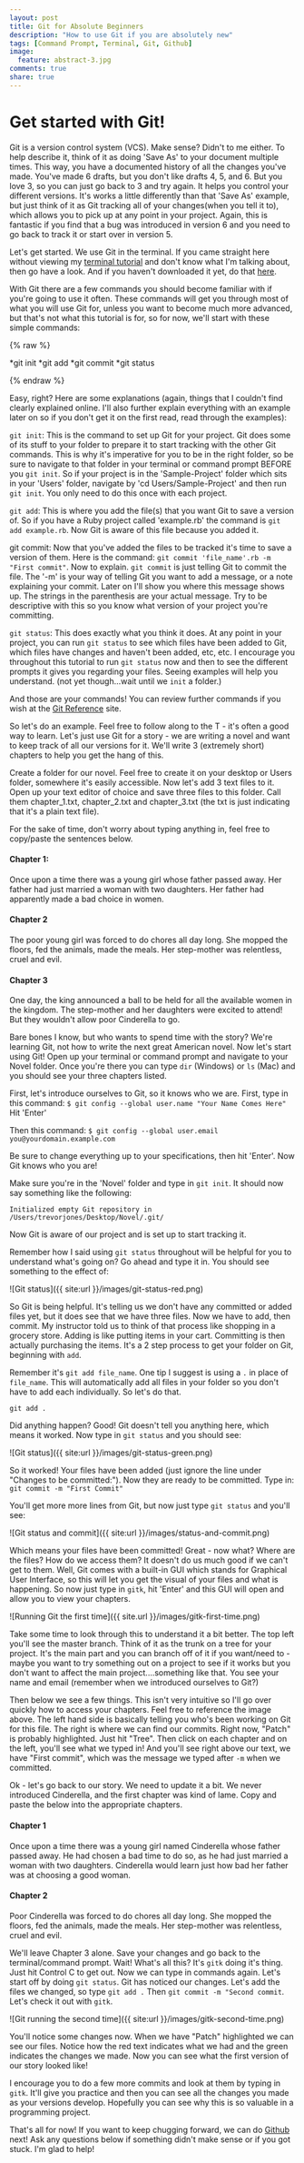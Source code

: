 ```yaml
---
layout: post
title: Git for Absolute Beginners
description: "How to use Git if you are absolutely new"
tags: [Command Prompt, Terminal, Git, Github]
image:
  feature: abstract-3.jpg
comments: true
share: true
---
```


# Get started with Git!
Git is a version control system (VCS). Make sense? Didn't to me either. To help describe it, think of it as doing 'Save As' to your document multiple times. This way, you have a documented history of all the changes you've made. You've made 6 drafts, but you don't like drafts 4, 5, and 6. But you love 3, so you can just go back to 3 and try again. It helps you control your different versions. It's works a little differently than that 'Save As' example, but just think of it as Git tracking all of your changes(when you tell it to), which allows you to pick up at any point in your project. Again, this is fantastic if you find that a bug was introduced in version 6 and you need to go back to track it or start over in version 5.

Let's get started. We use Git in the terminal. If you came straight here without viewing my [terminal tutorial](http://www.trevordjones.com/terminal) and don't know what I'm talking about, then go have a look. And if you haven't downloaded it yet, do that [here](http://git-scm.com/downloads).

With Git there are a few commands you should become familiar with if you're going to use it often. These commands will get you through most of what you will use Git for, unless you want to become much more advanced, but that's not what this tutorial is for, so for now, we'll start with these simple commands:

{% raw %}

*git init
*git add
*git commit
*git status   

{% endraw %}

Easy, right? Here are some explanations (again, things that I couldn't find clearly explained online. I'll also further explain everything with an example later on so if you don't get it on the first read, read through the examples):

`git init`: This is the command to set up Git for your project. Git does some of its stuff to your folder to prepare it to start tracking with the other Git commands. This is why it's imperative for you to be in the right folder, so be sure to navigate to that folder in your terminal or command prompt BEFORE you `git init`. So if your project is in the 'Sample-Project' folder which sits in your 'Users' folder, navigate by 'cd Users/Sample-Project' and then run `git init`. You only need to do this once with each project.

`git add`: This is where you add the file(s) that you want Git to save a version of. So if you have a Ruby project called 'example.rb' the command is `git add example.rb`. Now Git is aware of this file because you added it.

git commit: Now that you've added the files to be tracked it's time to save a version of them. Here is the command: `git commit 'file_name'.rb -m "First commit"`. Now to explain. `git commit` is just telling Git to commit the file. The '-m' is your way of telling Git you want to add a message, or a note explaining your commit. Later on I'll show you where this message shows up. The strings in the parenthesis are your actual message. Try to be descriptive with this so you know what version of your project you're committing.

`git status`: This does exactly what you think it does. At any point in your project, you can run `git status` to see which files have been added to Git, which files have changes and haven't been added, etc, etc. I encourage you throughout this tutorial to run `git status` now and then to see the different prompts it gives you regarding your files. Seeing examples will help you understand. (not yet though...wait until we `init` a folder.)

And those are your commands! You can review further commands if you wish at the [Git Reference](http://gitref.org/) site.

So let's do an example. Feel free to follow along to the T - it's often a good way to learn. Let's just use Git for a story - we are writing a novel and want to keep track of all our versions for it. We'll write 3 (extremely short) chapters to help you get the hang of this.

Create a folder for our novel. Feel free to create it on your desktop or Users folder, somewhere it's easily accessible. Now let's add 3 text files to it. Open up your text editor of choice and save three files to this folder. Call them chapter_1.txt, chapter_2.txt and chapter_3.txt (the txt is just indicating that it's a plain text file).

For the sake of time, don't worry about typing anything in, feel free to copy/paste the sentences below.

#### Chapter 1:
Once upon a time there was a young girl whose father passed away.
Her father had just married a woman with two daughters.
Her father had apparently made a bad choice in women.

#### Chapter 2
The poor young girl was forced to do chores all day long.
She mopped the floors, fed the animals, made the meals.
Her step-mother was relentless, cruel and evil.

#### Chapter 3
One day, the king announced a ball to be held for all the available women in the kingdom.
The step-mother and her daughters were excited to attend!
But they wouldn't allow poor Cinderella to go.

Bare bones I know, but who wants to spend time with the story? We're learning Git, not how to write the next great American novel. Now let's start using Git! Open up your terminal or command prompt and navigate to your Novel folder. Once you're there you can type `dir` (Windows) or `ls` (Mac) and you should see your three chapters listed.

First, let's introduce ourselves to Git, so it knows who we are. First, type in this command: `$ git config --global user.name "Your Name Comes Here"`
Hit 'Enter'

Then this command: `$ git config --global user.email you@yourdomain.example.com`

Be sure to change everything up to your specifications, then hit 'Enter'. Now Git knows who you are!

Make sure you're in the 'Novel' folder and type in `git init`. It should now say something like the following:

`Initialized empty Git repository in /Users/trevorjones/Desktop/Novel/.git/`

Now Git is aware of our project and is set up to start tracking it.

Remember how I said using `git status` throughout will be helpful for you to understand what's going on? Go ahead and type it in. You should see something to the effect of:

![Git status]({{ site:url }}/images/git-status-red.png)

So Git is being helpful. It's telling us we don't have any committed or added files yet, but it does see that we have three files. Now we have to add, then commit. My instructor told us to think of that process like shopping in a grocery store. Adding is like putting items in your cart. Committing is then actually purchasing the items. It's a 2 step process to get your folder on Git, beginning with `add`.

Remember it's `git add file_name`. One tip I suggest is using a `.` in place of `file_name`. This will automatically add all files in your folder so you don't have to add each individually. So let's do that.

`git add .`

Did anything happen? Good! Git doesn't tell you anything here, which means it worked. Now type in `git status` and you should see:

![Git status]({{ site:url }}/images/git-status-green.png)

So it worked! Your files have been added (just ignore the line under "Changes to be committed:"). Now they are ready to be committed. Type in: `git commit -m "First Commit"`

You'll get more more lines from Git, but now just type `git status` and you'll see:

![Git status and commit]({{ site:url }}/images/status-and-commit.png)

Which means your files have been committed! Great - now what? Where are the files? How do we access them? It doesn't do us much good if we can't get to them. Well, Git comes with a built-in GUI which stands for Graphical User Interface, so this will let you get the visual of your files and what is happening. So now just type in `gitk`, hit 'Enter' and this GUI will open and allow you to view your chapters.

![Running Git the first time]({{ site.url }}/images/gitk-first-time.png)

Take some time to look through this to understand it a bit better. The top left you'll see the master branch. Think of it as the trunk on a tree for your project. It's the main part and you can branch off of it if you want/need to - maybe you want to try something out on a project to see if it works but you don't want to affect the main project....something like that. You see your name and email (remember when we introduced ourselves to Git?)

Then below we see a few things. This isn't very intuitive so I'll go over quickly how to access your chapters. Feel free to reference the image above. The left hand side is basically telling you who's been working on Git for this file. The right is where we can find our commits. Right now, "Patch" is probably highlighted. Just hit "Tree". Then click on each chapter and on the left, you'll see what we typed in! And you'll see right above our text, we have "First commit", which was the message we typed after `-m` when we committed.

Ok - let's go back to our story. We need to update it a bit. We never introduced Cinderella, and the first chapter was kind of lame. Copy and paste the below into the appropriate chapters.

#### Chapter 1
Once upon a time there was a young girl named Cinderella whose father passed away.
He had chosen a bad time to do so, as he had just married a woman with two daughters.
Cinderella would learn just how bad her father was at choosing a good woman.

#### Chapter 2
Poor Cinderella was forced to do chores all day long.
She mopped the floors, fed the animals, made the meals.
Her step-mother was relentless, cruel and evil.

We'll leave Chapter 3 alone. Save your changes and go back to the terminal/command prompt. Wait! What's all this? It's `gitk` doing it's thing. Just hit Control C to get out. Now we can type in commands again. Let's start off by doing `git status`. Git has noticed our changes. Let's add the files we changed, so type `git add .` Then `git commit -m "Second commit`. Let's check it out with `gitk`.

![Git running the second time]({{ site:url }}/images/gitk-second-time.png)

You'll notice some changes now. When we have "Patch" highlighted we can see our files. Notice how the red text indicates what we had and the green indicates the changes we made. Now you can see what the first version of our story looked like!

I encourage you to do a few more commits and look at them by typing in `gitk`. It'll give you practice and then you can see all the changes you made as your versions develop. Hopefully you can see why this is so valuable in a programming project.

That's all for now! If you want to keep chugging forward, we can do [Github](http://www.trevordjones.com/github) next! Ask any questions below if something didn't make sense or if you got stuck. I'm glad to help!

